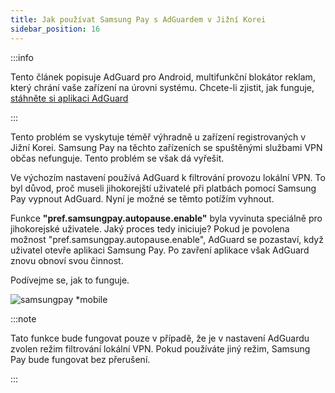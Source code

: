 ```yaml
---
title: Jak používat Samsung Pay s AdGuardem v Jižní Korei
sidebar_position: 16
---
```


:::info

Tento článek popisuje AdGuard pro Android, multifunkční blokátor reklam, který chrání vaše zařízení na úrovni systému. Chcete-li zjistit, jak funguje, [stáhněte si aplikaci AdGuard](https://adguard.com/download.html?auto=true)

:::

Tento problém se vyskytuje téměř výhradně u zařízení registrovaných v Jižní Korei. Samsung Pay na těchto zařízeních se spuštěnými službami VPN občas nefunguje. Tento problém se však dá vyřešit.

Ve výchozím nastavení používá AdGuard k filtrování provozu lokální VPN. To byl důvod, proč museli jihokorejští uživatelé při platbách pomocí Samsung Pay vypnout AdGuard. Nyní je možné se těmto potížím vyhnout.

Funkce **"pref.samsungpay.autopause.enable"** byla vyvinuta speciálně pro jihokorejské uživatele. Jaký proces tedy iniciuje? Pokud je povolena možnost "pref.samsungpay.autopause.enable", AdGuard se pozastaví, když uživatel otevře aplikaci Samsung Pay. Po zavření aplikace však AdGuard znovu obnoví svou činnost.

Podívejme se, jak to funguje.

![samsungpay *mobile](https://cdn.adtidy.org/content/kb/ad_blocker/android/solving_problems/samsungpay-with-adguard-in-south-korea/en.gif)

:::note

Tato funkce bude fungovat pouze v případě, že je v nastavení AdGuardu zvolen režim filtrování lokální VPN. Pokud používáte jiný režim, Samsung Pay bude fungovat bez přerušení.

:::
